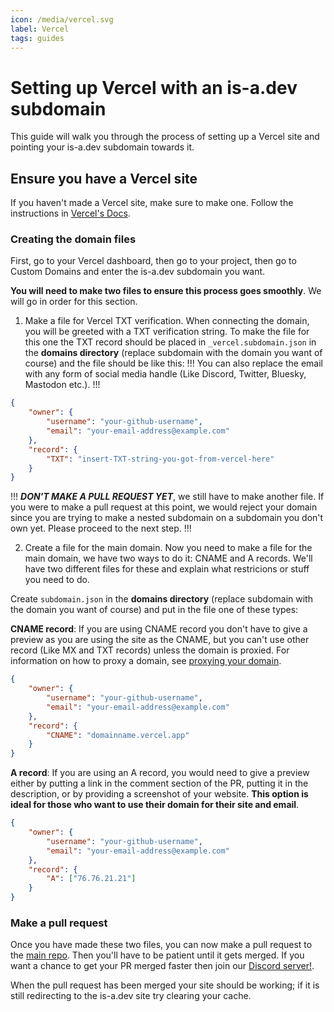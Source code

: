 ```yaml
---
icon: /media/vercel.svg
label: Vercel
tags: guides
---
```


# Setting up Vercel with an is-a.dev subdomain

This guide will walk you through the process of setting up a Vercel site and pointing your is-a.dev subdomain towards it.

## Ensure you have a Vercel site

If you haven't made a Vercel site, make sure to make one. Follow the instructions in [Vercel's Docs](https://vercel.com/docs/getting-started-with-vercel).

### Creating the domain files

First, go to your Vercel dashboard, then go to your project, then go to Custom Domains and enter the is-a.dev subdomain you want.

**You will need to make two files to ensure this process goes smoothly**. We will go in order for this section.

1. Make a file for Vercel TXT verification.
   When connecting the domain, you will be greeted with a TXT verification string. To make the file for this one the TXT record should be placed in `_vercel.subdomain.json` in the **domains directory** (replace subdomain with the domain you want of course) and the file should be like this:
!!!
You can also replace the email with any form of social media handle (Like Discord, Twitter, Bluesky, Mastodon etc.).
!!!

```json
{
    "owner": {
        "username": "your-github-username",
        "email": "your-email-address@example.com"
    },
    "record": {
        "TXT": "insert-TXT-string-you-got-from-vercel-here"
    }
}
```

!!!
**_DON'T MAKE A PULL REQUEST YET_**, we still have to make another file. If you were to make a pull request at this point, we would reject your domain since you are trying to make a nested subdomain on a subdomain you don't own yet. Please proceed to the next step.
!!!

2. Create a file for the main domain.
   Now you need to make a file for the main domain, we have two ways to do it: CNAME and A records. We'll have two different files for these and explain what restricions or stuff you need to do.

Create `subdomain.json` in the **domains directory** (replace subdomain with the domain you want of course) and put in the file one of these types:

**CNAME record**: If you are using CNAME record you don't have to give a preview as you are using the site as the CNAME, but you can't use other record (Like MX and TXT records) unless the domain is proxied. For information on how to proxy a domain, see [proxying your domain](https://docs.is-a.dev/domain-structure/#proxied-optional).

```json
{
    "owner": {
        "username": "your-github-username",
        "email": "your-email-address@example.com"
    },
    "record": {
        "CNAME": "domainname.vercel.app"
    }
}
```

**A record**: If you are using an A record, you would need to give a preview either by putting a link in the comment section of the PR, putting it in the description, or by providing a screenshot of your website. **This option is ideal for those who want to use their domain for their site and email**.

```json
{
    "owner": {
        "username": "your-github-username",
        "email": "your-email-address@example.com"
    },
    "record": {
        "A": ["76.76.21.21"]
    }
}
```

### Make a pull request

Once you have made these two files, you can now make a pull request to the [main repo](https://github.com/is-a-dev/register). Then you'll have to be patient until it gets merged. If you want a chance to get your PR merged faster then join our [Discord server!](https://discord.gg/is-a-dev-830872854677422150).

When the pull request has been merged your site should be working; if it is still redirecting to the is-a.dev site try clearing your cache.
